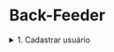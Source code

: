 # Back-Feeder

<details>
    <summary>1. Cadastrar usuário</summary>
    <br>
    - [ ] firstName: Min 4 caracteres;<br>
    - [ ] lastName: Min 4 caracteres;<br>
    - [ ] username: Min 4 caracteres;</br>
    - [ ] email: Gerar token com username e armazenar;</br>
    - [ ] password: min 8 caracteres e ser alfa numérico;</br>
    - [ ] turma: *NÃO OBRIGATÓRIO*;</br>
</details>

